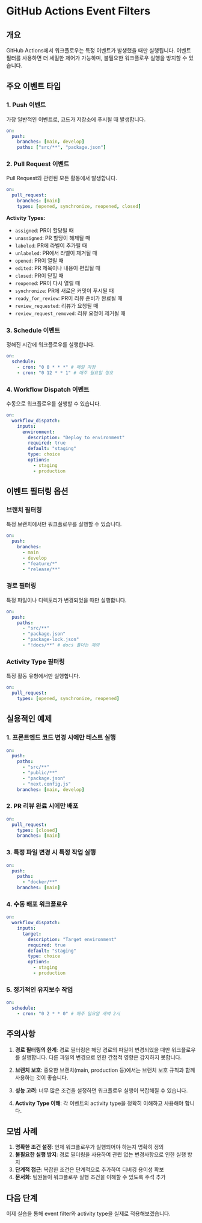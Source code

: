 # GitHub Actions Event Filters

## 개요

GitHub Actions에서 워크플로우는 특정 이벤트가 발생했을 때만 실행됩니다. 이벤트 필터를 사용하면 더 세밀한 제어가 가능하며, 불필요한 워크플로우 실행을 방지할 수 있습니다.

## 주요 이벤트 타입

### 1. Push 이벤트

가장 일반적인 이벤트로, 코드가 저장소에 푸시될 때 발생합니다.

```yaml
on:
  push:
    branches: [main, develop]
    paths: ["src/**", "package.json"]
```

<!-- **Activity Types:**

- `created`: 브랜치나 태그가 생성될 때
- `deleted`: 브랜치나 태그가 삭제될 때
- `edited`: 브랜치나 태그가 편집될 때
- `opened`: 브랜치나 태그가 열릴 때
- `synchronize`: 브랜치에 새로운 커밋이 푸시될 때 -->
### 2. Pull Request 이벤트

Pull Request와 관련된 모든 활동에서 발생합니다.

```yaml
on:
  pull_request:
    branches: [main]
    types: [opened, synchronize, reopened, closed]
```

**Activity Types:**

- `assigned`: PR이 할당될 때
- `unassigned`: PR 할당이 해제될 때
- `labeled`: PR에 라벨이 추가될 때
- `unlabeled`: PR에서 라벨이 제거될 때
- `opened`: PR이 열릴 때
- `edited`: PR 제목이나 내용이 편집될 때
- `closed`: PR이 닫힐 때
- `reopened`: PR이 다시 열릴 때
- `synchronize`: PR에 새로운 커밋이 푸시될 때
- `ready_for_review`: PR이 리뷰 준비가 완료될 때
- `review_requested`: 리뷰가 요청될 때
- `review_request_removed`: 리뷰 요청이 제거될 때

### 3. Schedule 이벤트

정해진 시간에 워크플로우를 실행합니다.

```yaml
on:
  schedule:
    - cron: "0 0 * * *" # 매일 자정
    - cron: "0 12 * * 1" # 매주 월요일 정오
```

### 4. Workflow Dispatch 이벤트

수동으로 워크플로우를 실행할 수 있습니다.

```yaml
on:
  workflow_dispatch:
    inputs:
      environment:
        description: "Deploy to environment"
        required: true
        default: "staging"
        type: choice
        options:
          - staging
          - production
```

## 이벤트 필터링 옵션

### 브랜치 필터링

특정 브랜치에서만 워크플로우를 실행할 수 있습니다.

```yaml
on:
  push:
    branches:
      - main
      - develop
      - "feature/*"
      - "release/**"
```

### 경로 필터링

특정 파일이나 디렉토리가 변경되었을 때만 실행합니다.

```yaml
on:
  push:
    paths:
      - "src/**"
      - "package.json"
      - "package-lock.json"
      - "!docs/**" # docs 폴더는 제외
```

### Activity Type 필터링

특정 활동 유형에서만 실행합니다.

```yaml
on:
  pull_request:
    types: [opened, synchronize, reopened]
```

## 실용적인 예제

### 1. 프론트엔드 코드 변경 시에만 테스트 실행

```yaml
on:
  push:
    paths:
      - "src/**"
      - "public/**"
      - "package.json"
      - "next.config.js"
    branches: [main, develop]
```

### 2. PR 리뷰 완료 시에만 배포

```yaml
on:
  pull_request:
    types: [closed]
    branches: [main]
```

### 3. 특정 파일 변경 시 특정 작업 실행

```yaml
on:
  push:
    paths:
      - "docker/**"
    branches: [main]
```

### 4. 수동 배포 워크플로우

```yaml
on:
  workflow_dispatch:
    inputs:
      target:
        description: "Target environment"
        required: true
        default: "staging"
        type: choice
        options:
          - staging
          - production
```

### 5. 정기적인 유지보수 작업

```yaml
on:
  schedule:
    - cron: "0 2 * * 0" # 매주 일요일 새벽 2시
```

## 주의사항

1. **경로 필터링의 한계**: 경로 필터링은 해당 경로의 파일이 변경되었을 때만 워크플로우를 실행합니다. 다른 파일의 변경으로 인한 간접적 영향은 감지하지 못합니다.

2. **브랜치 보호**: 중요한 브랜치(main, production 등)에서는 브랜치 보호 규칙과 함께 사용하는 것이 좋습니다.

3. **성능 고려**: 너무 많은 조건을 설정하면 워크플로우 실행이 복잡해질 수 있습니다.

4. **Activity Type 이해**: 각 이벤트의 activity type을 정확히 이해하고 사용해야 합니다.

## 모범 사례

1. **명확한 조건 설정**: 언제 워크플로우가 실행되어야 하는지 명확히 정의
2. **불필요한 실행 방지**: 경로 필터링을 사용하여 관련 없는 변경사항으로 인한 실행 방지
3. **단계적 접근**: 복잡한 조건은 단계적으로 추가하여 디버깅 용이성 확보
4. **문서화**: 팀원들이 워크플로우 실행 조건을 이해할 수 있도록 주석 추가

## 다음 단계

이제 실습을 통해 event filter와 activity type을 실제로 적용해보겠습니다.
